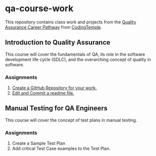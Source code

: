 # qa-course-work
This repository contains class work and projects from the [Quality Assurance Career Pathway](https://codingtemple.disco.co/p/quality-assurance-1y4z4/dashboard) from [CodingTemple](https://codingtemple.disco.co/home).

## Introduction to Quality Assurance
This course will cover the fundamentals of QA, its role in the software development life cycle (SDLC), and the overarching concept of quality in software.
### Assignments
1. [Create a GitHub Repository for your work.](https://github.com/sjcswank/qa-course-work/)
2. [Edit and Commit a readme file.](https://github.com/sjcswank/qa-course-work/commit/6f695d2218ccd10b94a1b18da71ac48a8602c00b)

## Manual Testing for QA Engineers
This course will cover the concept of test plans in manual testing.
### Assignments
1. Create a Sample Test Plan
2. Add critical Test Case examples to the Test Plan.

